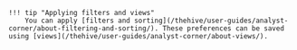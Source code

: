     !!! tip "Applying filters and views"
        You can apply [filters and sorting](/thehive/user-guides/analyst-corner/about-filtering-and-sorting/). These preferences can be saved using [views](/thehive/user-guides/analyst-corner/about-views/).